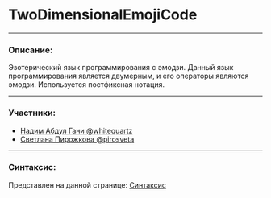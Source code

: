 # TwoDimensionalEmojiCode


----
### Описание:
Эзотерический язык программирования с эмодзи. Данный язык программирования является двумерным, и его операторы являются эмодзи. Используется постфиксная нотация.


----
### Участники:
* [Надим Абдул Гани @whitequartz](https://github.com/whitequartz)
* [Светлана Пирожкова @pirosveta](https://github.com/pirosveta)


----
### Синтаксис:
Представлен на данной странице: [Синтаксис](https://github.com/whitequartz/practice-2020/wiki/Синтаксис)
